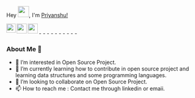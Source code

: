 Hey <img src="https://github.com/TheDudeThatCode/TheDudeThatCode/blob/master/Assets/Hi.gif" width="29px">, I'm [Priyanshu!](https://www.trendingtaru.com/)

<a href="https://www.linkedin.com/in/kumar-priyanshu/">
  <img align="left" width="24px" src="https://cdn.jsdelivr.net/npm/simple-icons@v3/icons/linkedin.svg"  />
</a>
<a href="
https://twitter.com/priyans01982615">
  <img align="left" width="26px" src="https://cdn.jsdelivr.net/npm/simple-icons@v3/icons/twitter.svg" />
</a>
<a href="technicalpriyanshutaru@gmail.com">
  <img align="left" width="26px" src="https://cdn.jsdelivr.net/npm/simple-icons@v3/icons/gmail.svg" />
</a>


<br />
- 
-  
-   
-    
-     
-      
-       
-        
-         
-          
 
 
 ### About Me 🚀

- 👀 I’m interested in Open Source Project.
- 🌱 I’m currently learning how to contribute in open source project and learning data structures and some programming languages.
- 💞️ I’m looking to collaborate on Open Source Project.
- 📫 How to reach me : Contact me through linkedin or emaii.

<!---
priyanshutaru/priyanshutaru is a ✨ special ✨ repository because its `README.md` (this file) appears on your GitHub profile.
You can click the Preview link to take a look at your changes.
--->

